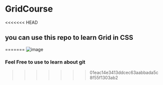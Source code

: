 # GridCourse
<<<<<<< HEAD

## you can use this repo to learn Grid in CSS 

=======
![image](https://user-images.githubusercontent.com/93245109/184524409-c44c37b5-57b5-4426-a577-f9655d7bdd77.png)

### Feel Free to use to learn about git 
>>>>>>> 01eac14e3413ddcec63aabbada5c8f55f1303ab2
